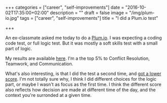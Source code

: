 +++
categories = ["career", "self-improvements"]
date = "2016-10-02T17:35:00+02:00"
description = ""
draft = false
image = "/img/plum-io.jpg"
tags = ["career", "self-improvements"]
title = "I did a Plum.io test"

+++

An ex-classmate asked me today to do a [Plum.io](http://plum.io/). I was expecting a coding code test, or full logic test. But it was mostly a soft skills test with a small part of logic.

My results are available [here](https://app.plum.io/profile/669371484c2877f475072a3dcab9a96dac2e244b). I'm a the top 5% to Conflict Resolution, Teamwork, and Communication. 

What's also interesting, is that I did the test a second time, and [got a lower score](https://app.plum.io/profile/6f0c9c37320cc2acf03187871ab5dd856fe9b826). I'm not totally sure why, I think I did different choices for the logic part, or maybe I wasn't as focus as the first time.
I think the different score also reflects how decision are made at different time of the day, and the context you're surronded at a given time.